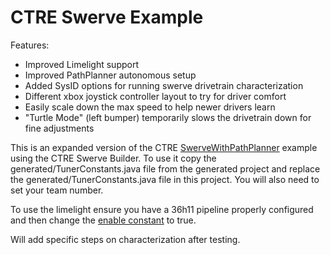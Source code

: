 # CTRE Swerve Example

Features:
- Improved Limelight support
- Improved PathPlanner autonomous setup
- Added SysID options for running swerve drivetrain characterization
- Different xbox joystick controller layout to try for driver comfort
- Easily scale down the max speed to help newer drivers learn
- "Turtle Mode" (left bumper) temporarily slows the drivetrain down for fine adjustments

This is an expanded version of the CTRE [SwerveWithPathPlanner](https://github.com/CrossTheRoadElec/Phoenix6-Examples/tree/main/java/SwerveWithPathPlanner) example using the CTRE Swerve Builder.  To use it copy the generated/TunerConstants.java file from the generated project and replace the generated/TunerConstants.java file in this project.  You will also need to set your team number.

To use the limelight ensure you have a 36h11 pipeline properly configured and then change the [enable constant](https://github.com/jasondaming/ctre_swerve/blob/master/src/main/java/frc/robot/Vision/Limelight.java#L22) to true.

Will add specific steps on characterization after testing.
